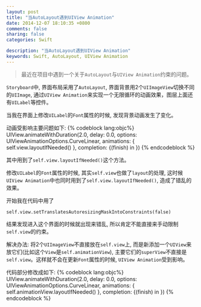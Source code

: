 ```yaml
---
layout: post
title: "当AutoLayout遇到UIView Animation"
date: 2014-12-07 18:10:35 +0800
comments: false
sharing: false
categories: Swift

description: "当AutoLayout遇到UIView Animation"
keywords: Swift, AutoLayout, UIView Animation
---
```


>最近在项目中遇到一个关于`AutoLayout`与`UIView Animation`约束的问题。

`Storyboard`中, 界面布局采用了`AutoLayout`, 界面背景用2个`UIImageView`切换不同的`UIImage`, 通过`UIView Animation`来实现一个无限循环的动画效果，图层上面还有`UILabel`等控件。

<!--more-->

当我在界面上修改`UILabel`的`Font`属性的时候, 发现背景动画发生了变化。

动画受影响主要问题如下:
{% codeblock lang:objc%}
UIView.animateWithDuration(2.0, delay: 0.0, options: UIViewAnimationOptions.CurveLinear, animations: {
            self.view.layoutIfNeeded()
            }, completion: {(finish) in
        })
{% endcodeblock %}

其中用到了`self.view.layoutIfNeeded()`这个方法。

修改`UILabel`的`Font`属性的时候, 其实`self.view`也做了`layout`的处理, 这时候`UIView Animation`中也同时用到了`self.view.layoutIfNeeded()`, 造成了错乱的效果。

开始我在代码中用了

	self.view.setTranslatesAutoresizingMaskIntoConstraints(false)

结果发现进入这个界面的时候就出现来错乱, 所以肯定不能直接来手动限制`self.view`的约束。

解决办法:
将2个`UIImageView`不直接放在`self.view`上, 而是新添加一个`UIView`来放它们(比如这个`View`是`self.animationView`),  主要它们的`superView`不直接是`self.view`。这样就不会在更新`Font`属性的时候, `UIView Animation`受到影响。

代码部分修改成如下:
{% codeblock lang:objc%}
UIView.animateWithDuration(2.0, delay: 0.0, options: UIViewAnimationOptions.CurveLinear, animations: {
            self.animationView.layoutIfNeeded()
            }, completion: {(finish) in
        })
{% endcodeblock %}

